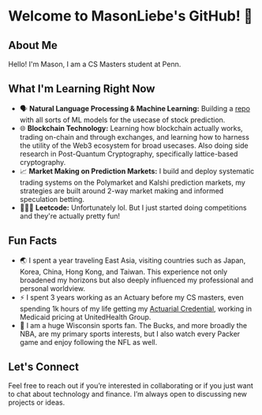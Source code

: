 Welcome to MasonLiebe's GitHub! 👋
==================================

About Me
--------

Hello! I'm Mason, I am a CS Masters student at Penn.

What I'm Learning Right Now
---------------------------

*   🗣️ **Natural Language Processing & Machine Learning:**  Building a [repo](https://github.com/MasonLiebe/ML-For-Stocks) with all sorts of ML models for the usecase of stock prediction. 
*   🌐 **Blockchain Technology:** Learning how blockchain actually works, trading on-chain and through exchanges, and learning how to harness the utility of the Web3 ecosystem for broad usecases.  Also doing side research in Post-Quantum Cryptography, specifically lattice-based cryptography.
*   📈 **Market Making on Prediction Markets:** I build and deploy systematic trading systems on the Polymarket and Kalshi prediction markets, my strategies are built around 2-way market making and informed speculation betting.
*   🧑🏻‍💻 **Leetcode:** Unfortunately lol.  But I just started doing competitions and they're actually pretty fun!

Fun Facts
---------

*   🌏 I spent a year traveling East Asia, visiting countries such as Japan, Korea, China, Hong Kong, and Taiwan. This experience not only broadened my horizons but also deeply influenced my professional and personal worldview.
*   ⚡ I spent 3 years working as an Actuary before my CS masters, even spending 1k hours of my life getting my [Actuarial Credential](https://www.actuarial-lookup.com/results/fgdbxp), working in Medicaid pricing at UnitedHealth Group.
*   🏀 I am a huge Wisconsin sports fan. The Bucks, and more broadly the NBA, are my primary sports interests, but I also watch every Packer game and enjoy following the NFL as well.

Let's Connect
-------------

Feel free to reach out if you’re interested in collaborating or if you just want to chat about technology and finance. I’m always open to discussing new projects or ideas.

<!---
MasonLiebe/MasonLiebe is a ✨ special ✨ repository because its `README.md` (this file) appears on your GitHub profile.
You can click the Preview link to take a look at your changes.
--->
